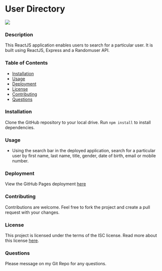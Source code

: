 # User Directory

[![](https://img.shields.io/badge/License-ISC-green)](https://opensource.org/licenses/ISC)

### Description

This ReactJS application enables users to search for a particular user. It is built using ReactJS, Express and a Randomuser API.

### Table of Contents

* [Installation](#installation)
* [Usage](#usage)
* [Deployment](#deployment)
* [License](#license)
* [Contributing](#contributing)
* [Questions](#questions)

### Installation

Clone the GitHub repository to your local drive. Run `npm install` to install dependencies. 

### Usage

* Using the search bar in the deployed application, search for a particular user by first name, last name, title, gender, date of birth, email or mobile number.

### Deployment

View the GitHub Pages deployment [here](https://sukediz.github.io/User-Directory/)

### Contributing

Contributions are welcome. Feel free to fork the project and create a pull request with your changes.

### License

This project is licensed under the terms of the ISC license. Read more about this license [here](https://opensource.org/licenses/ISC).

### Questions

Please message on my Git Repo for any questions.
